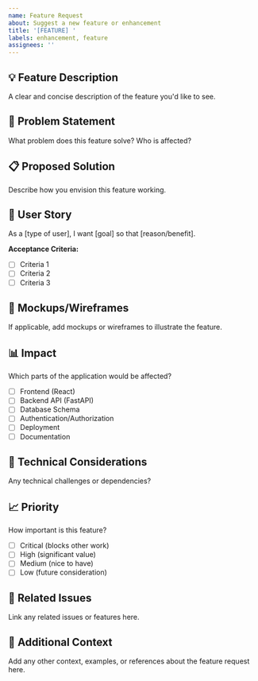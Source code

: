 ```yaml
---
name: Feature Request
about: Suggest a new feature or enhancement
title: '[FEATURE] '
labels: enhancement, feature
assignees: ''
---
```


## 💡 Feature Description
A clear and concise description of the feature you'd like to see.

## 🎯 Problem Statement
What problem does this feature solve? Who is affected?

## 📋 Proposed Solution
Describe how you envision this feature working.

## 🔄 User Story
As a [type of user], I want [goal] so that [reason/benefit].

**Acceptance Criteria:**
- [ ] Criteria 1
- [ ] Criteria 2
- [ ] Criteria 3

## 🎨 Mockups/Wireframes
If applicable, add mockups or wireframes to illustrate the feature.

## 📊 Impact
Which parts of the application would be affected?
- [ ] Frontend (React)
- [ ] Backend API (FastAPI)
- [ ] Database Schema
- [ ] Authentication/Authorization
- [ ] Deployment
- [ ] Documentation

## 🔧 Technical Considerations
Any technical challenges or dependencies?

## 📈 Priority
How important is this feature?
- [ ] Critical (blocks other work)
- [ ] High (significant value)
- [ ] Medium (nice to have)
- [ ] Low (future consideration)

## 🔗 Related Issues
Link any related issues or features here.

## 💭 Additional Context
Add any other context, examples, or references about the feature request here.
